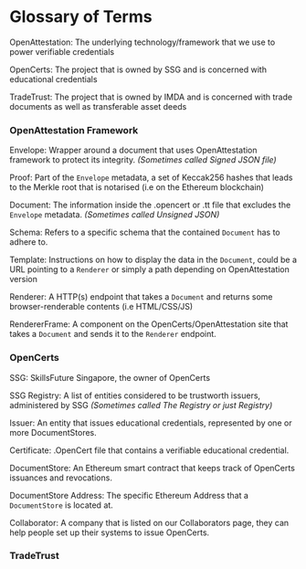 # Glossary of Terms

OpenAttestation: The underlying technology/framework that we use to power verifiable credentials

OpenCerts: The project that is owned by SSG and is concerned with educational credentials

TradeTrust: The project that is owned by IMDA and is concerned with trade documents as well as transferable asset deeds

### OpenAttestation Framework
  
  Envelope: Wrapper around a document that uses OpenAttestation framework to protect its integrity. _(Sometimes called Signed JSON file)_
  
  Proof: Part of the `Envelope` metadata, a set of Keccak256 hashes that leads to the Merkle root that is notarised (i.e on the Ethereum blockchain)
  
  Document: The information inside the .opencert or .tt file that excludes the `Envelope` metadata. _(Sometimes called Unsigned JSON)_
  
  Schema: Refers to a specific schema that the contained `Document` has to adhere to.
  
  Template: Instructions on how to display the data in the `Document`, could be a URL pointing to a `Renderer` or simply a path depending on OpenAttestation version
  
  Renderer: A HTTP(s) endpoint that takes a `Document` and returns some browser-renderable contents (i.e HTML/CSS/JS)
  
  RendererFrame: A component on the OpenCerts/OpenAttestation site that takes a `Document` and sends it to the `Renderer` endpoint.

### OpenCerts

  SSG: SkillsFuture Singapore, the owner of OpenCerts
  
  SSG Registry: A list of entities considered to be trustworth issuers, administered by SSG _(Sometimes called The Registry or just Registry)_
  
  Issuer: An entity that issues educational credentials, represented by one or more DocumentStores.
  
  Certificate: .OpenCert file that contains a verifiable educational credential.
  
  DocumentStore: An Ethereum smart contract that keeps track of OpenCerts issuances and revocations.
  
  DocumentStore Address: The specific Ethereum Address that a `DocumentStore` is located at.
  
  Collaborator: A company that is listed on our Collaborators page, they can help people set up their systems to issue OpenCerts.
  

### TradeTrust
  <TODO>

